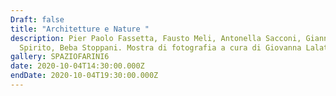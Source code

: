 ```yaml
---
Draft: false
title: "Architetture e Nature "
description: Pier Paolo Fassetta, Fausto Meli, Antonella Sacconi, Gianna
  Spirito, Beba Stoppani. Mostra di fotografia a cura di Giovanna Lalatta.
gallery: SPAZIOFARINI6
date: 2020-10-04T14:30:00.000Z
endDate: 2020-10-04T19:30:00.000Z
---
```

